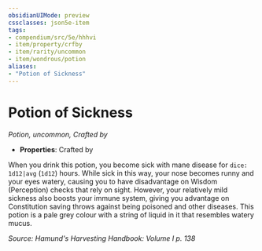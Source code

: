 ```yaml
---
obsidianUIMode: preview
cssclasses: json5e-item
tags:
- compendium/src/5e/hhhvi
- item/property/crfby
- item/rarity/uncommon
- item/wondrous/potion
aliases: 
- "Potion of Sickness"
---
```

# Potion of Sickness
*Potion, uncommon, Crafted by*  

- **Properties**: Crafted by

When you drink this potion, you become sick with mane disease for `dice: 1d12|avg` (`1d12`) hours. While sick in this way, your nose becomes runny and your eyes watery, causing you to have disadvantage on Wisdom (Perception) checks that rely on sight. However, your relatively mild sickness also boosts your immune system, giving you advantage on Constitution saving throws against being poisoned and other diseases. This potion is a pale grey colour with a string of liquid in it that resembles watery mucus.

*Source: Hamund's Harvesting Handbook: Volume I p. 138*